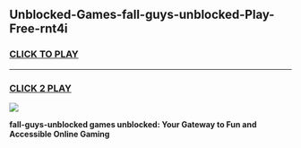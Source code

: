 
## Unblocked-Games-fall-guys-unblocked-Play-Free-rnt4i
<h3>
<a href="https://premium76.site?title=fall-guys-unblocked&ref=24M">CLICK TO PLAY</a></h3>
<hr>

<h3>
<a href="https://premium76.site?title=fall-guys-unblocked&ref=24M">CLICK 2 PLAY</a>
  
</h3>

<a href="https://premium76.site?title=fall-guys-unblocked&ref=24M"><img src="https://clearcache.store/games.png"></a>


**fall-guys-unblocked games unblocked: Your Gateway to Fun and Accessible Online Gaming**
